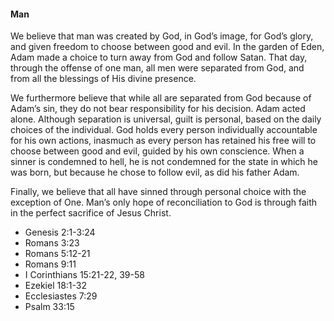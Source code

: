 #### Man

We believe that man was created by God, in God&rsquo;s image, for God&rsquo;s glory, and given freedom to choose between good and evil. In the garden of Eden, Adam made a choice to turn away from God and follow Satan. That day, through the offense of one man, all men were separated from God, and from all the blessings of His divine presence.

We furthermore believe that while all are separated from God because of Adam&rsquo;s sin, they do not bear responsibility for his decision. Adam acted alone. Although separation is universal, guilt is personal, based on the daily choices of the individual. God holds every person individually accountable for his own actions, inasmuch as every person has retained his free will to choose between good and evil, guided by his own conscience. When a sinner is condemned to hell, he is not condemned for the state in which he was born, but because he chose to follow evil, as did his father Adam.

Finally, we believe that all have sinned through personal choice with the exception of One. Man&rsquo;s only hope of reconciliation to God is through faith in the perfect sacrifice of Jesus Christ.

* Genesis 2:1-3:24
* Romans 3:23
* Romans 5:12-21
* Romans 9:11
* I Corinthians 15:21-22, 39-58
* Ezekiel 18:1-32
* Ecclesiastes 7:29
* Psalm 33:15
